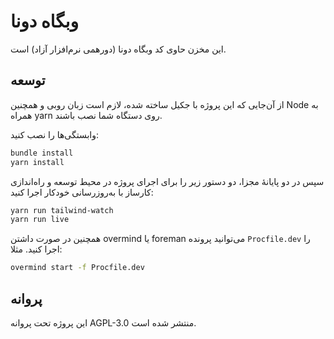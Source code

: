 # وبگاه دونا

این مخزن حاوی کد وبگاه دونا (دورهمی نرم‌افزار آزاد) است.

## توسعه

از آن‌جایی که این پروژه با جکیل ساخته شده،
لازم است زبان روبی و همچنین Node به همراه yarn روی دستگاه شما نصب باشند.

وابستگی‌ها را نصب کنید:

```bash
bundle install
yarn install
```

سپس در دو پایانهٔ مجزا،
دو دستور زیر را برای اجرای پروژه در محیط توسعه و راه‌اندازی کارساز با به‌روزرسانی خودکار اجرا کنید:

```bash
yarn run tailwind-watch
yarn run live
```

همچنین در صورت داشتن overmind یا foreman می‌توانید پرونده `Procfile.dev` را اجرا کنید. مثلا:

```bash
overmind start -f Procfile.dev
```

## پروانه

این پروژه تحت پروانه AGPL-3.0 منتشر شده است.
